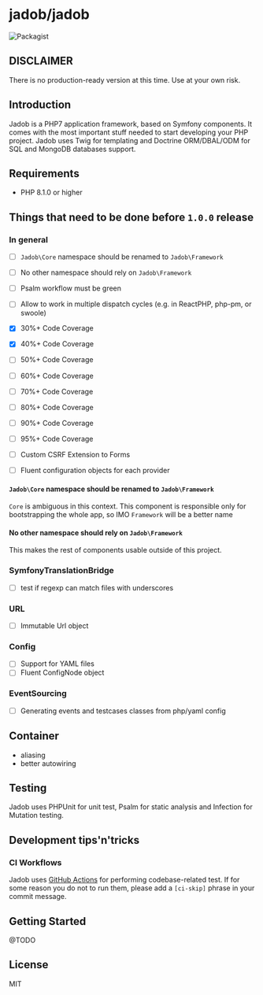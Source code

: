 # jadob/jadob

![Packagist](https://img.shields.io/packagist/l/jadob/jadob.svg)

## DISCLAIMER

There is no production-ready version at this time. Use at your own risk.

## Introduction

Jadob is a PHP7 application framework, based on Symfony components. It comes with the most important
stuff needed to start developing your PHP project.
Jadob uses Twig for templating and Doctrine ORM/DBAL/ODM for SQL and MongoDB databases support.


## Requirements

- PHP 8.1.0 or higher

## Things that need to be done before `1.0.0` release

### In general
* [ ]  `Jadob\Core` namespace should be renamed to `Jadob\Framework`
* [ ]  No other namespace should rely on `Jadob\Framework` 
* [ ]  Psalm workflow must be green
* [ ]  Allow to work in multiple dispatch cycles (e.g. in ReactPHP, php-pm, or swoole)
* [x]  30%+ Code Coverage
* [x]  40%+ Code Coverage
* [ ]  50%+ Code Coverage
* [ ]  60%+ Code Coverage
* [ ]  70%+ Code Coverage
* [ ]  80%+ Code Coverage
* [ ]  90%+ Code Coverage
* [ ]  95%+ Code Coverage
* [ ] Custom CSRF Extension to Forms 
* [ ] Fluent configuration objects for each provider



#### `Jadob\Core` namespace should be renamed to `Jadob\Framework`
`Core` is ambiguous in this context. This component is responsible only for bootstrapping the whole app, so IMO `Framework` will be a better name

#### No other namespace should rely on `Jadob\Framework` 
This makes the rest of components usable outside of this project. 

### SymfonyTranslationBridge

* [ ] test if regexp can match files with underscores

### URL

* [ ] Immutable Url object
 
### Config

* [ ] Support for YAML files
* [ ] Fluent ConfigNode object

### EventSourcing

* [ ] Generating events and testcases classes from php/yaml config 

## Container
- aliasing
- better autowiring

## Testing

Jadob uses PHPUnit for unit test, Psalm for static analysis and Infection for Mutation testing.


## Development tips'n'tricks

### CI Workflows

Jadob  uses [GitHub Actions](https://github.com/features/actions) for performing codebase-related test. 
If for some reason you do not to run them, please add a `[ci-skip]` phrase in your commit message.

## Getting Started

@TODO

## License 

MIT


